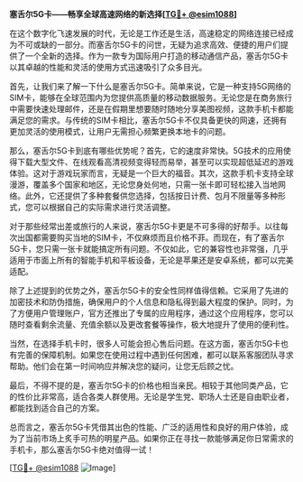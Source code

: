**塞舌尔5G卡——畅享全球高速网络的新选择[[TG💪+ @esim1088](https://t.me/s/esim1088)]**

在这个数字化飞速发展的时代，无论是工作还是生活，高速稳定的网络连接已经成为不可或缺的一部分。而塞舌尔5G卡的问世，无疑为追求高效、便捷的用户们提供了一个全新的选择。作为一款专为国际用户打造的移动通信产品，塞舌尔5G卡以其卓越的性能和灵活的使用方式迅速吸引了众多目光。

首先，让我们来了解一下什么是塞舌尔5G卡。简单来说，它是一种支持5G网络的SIM卡，能够在全球范围内为您提供高质量的移动数据服务。无论您是在商务旅行中需要快速处理邮件，还是在假期里想要随时随地分享美图视频，这款手机卡都能满足您的需求。与传统的SIM卡相比，塞舌尔5G卡不仅具备更快的网速，还拥有更加灵活的使用模式，让用户无需担心频繁更换本地卡的问题。

那么，塞舌尔5G卡到底有哪些优势呢？首先，它的速度非常快。5G技术的应用使得下载大型文件、在线观看高清视频变得轻而易举，甚至可以实现超低延迟的游戏体验。这对于游戏玩家而言，无疑是一个巨大的福音。其次，这款手机卡支持全球漫游，覆盖多个国家和地区，无论您身处何地，只需一张卡即可轻松接入当地网络。此外，它还提供了多种套餐供您选择，包括按日计费、包月不限量等多种形式，您可以根据自己的实际需求进行灵活调整。

对于那些经常出差或旅行的人来说，塞舌尔5G卡更是不可多得的好帮手。以往每次出国都需要购买当地的SIM卡，不仅麻烦而且价格不菲。而现在，有了塞舌尔5G卡，您只需一张卡就能搞定所有问题。不仅如此，它的兼容性也非常强，几乎适用于市面上所有的智能手机和平板设备，无论是苹果还是安卓系统，都可以完美适配。

除了上述提到的优势之外，塞舌尔5G卡的安全性同样值得信赖。它采用了先进的加密技术和防伪措施，确保用户的个人信息和隐私得到最大程度的保护。同时，为了方便用户管理账户，官方还推出了专属的应用程序，通过这个应用程序，您可以随时查看剩余流量、充值余额以及更改套餐等操作，极大地提升了使用的便利性。

当然，在选择手机卡时，很多人可能会担心售后问题。在这方面，塞舌尔5G卡也有完善的保障机制。如果您在使用过程中遇到任何困难，都可以联系客服团队寻求帮助。他们会在第一时间响应并解决您的疑问，让您无后顾之忧。

最后，不得不提的是，塞舌尔5G卡的价格也相当亲民。相较于其他同类产品，它的性价比非常高，适合各类人群使用。无论是学生党、职场人士还是自由职业者，都能找到适合自己的方案。

总而言之，塞舌尔5G卡凭借其出色的性能、广泛的适用性和良好的用户体验，成为了当前市场上炙手可热的明星产品。如果你正在寻找一款能够满足你日常需求的手机卡，那么塞舌尔5G卡绝对值得一试！

[[TG💪+ @esim1088](https://t.me/s/esim1088) ![Image](https://i.postimg.cc/4NQfJmqS/Snipaste-2025-05-13-00-14-12.png)]